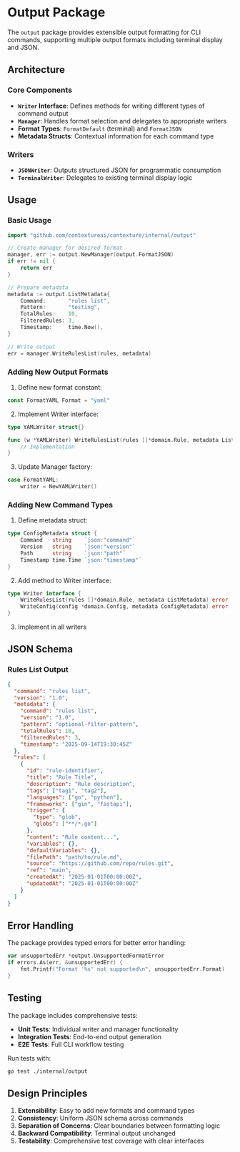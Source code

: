 # Output Package

The `output` package provides extensible output formatting for CLI commands, supporting multiple output formats including terminal display and JSON.

## Architecture

### Core Components

- **`Writer` Interface**: Defines methods for writing different types of command output
- **`Manager`**: Handles format selection and delegates to appropriate writers
- **Format Types**: `FormatDefault` (terminal) and `FormatJSON` 
- **Metadata Structs**: Contextual information for each command type

### Writers

- **`JSONWriter`**: Outputs structured JSON for programmatic consumption
- **`TerminalWriter`**: Delegates to existing terminal display logic

## Usage

### Basic Usage

```go
import "github.com/contextureai/contexture/internal/output"

// Create manager for desired format
manager, err := output.NewManager(output.FormatJSON)
if err != nil {
    return err
}

// Prepare metadata
metadata := output.ListMetadata{
    Command:       "rules list",
    Pattern:       "testing",
    TotalRules:    10,
    FilteredRules: 3,
    Timestamp:     time.Now(),
}

// Write output
err = manager.WriteRulesList(rules, metadata)
```

### Adding New Output Formats

1. Define new format constant:
```go
const FormatYAML Format = "yaml"
```

2. Implement Writer interface:
```go
type YAMLWriter struct{}

func (w *YAMLWriter) WriteRulesList(rules []*domain.Rule, metadata ListMetadata) error {
    // Implementation
}
```

3. Update Manager factory:
```go
case FormatYAML:
    writer = NewYAMLWriter()
```

### Adding New Command Types

1. Define metadata struct:
```go
type ConfigMetadata struct {
    Command   string    `json:"command"`
    Version   string    `json:"version"`
    Path      string    `json:"path"`
    Timestamp time.Time `json:"timestamp"`
}
```

2. Add method to Writer interface:
```go
type Writer interface {
    WriteRulesList(rules []*domain.Rule, metadata ListMetadata) error
    WriteConfig(config *domain.Config, metadata ConfigMetadata) error
}
```

3. Implement in all writers

## JSON Schema

### Rules List Output

```json
{
  "command": "rules list",
  "version": "1.0",
  "metadata": {
    "command": "rules list",
    "version": "1.0",
    "pattern": "optional-filter-pattern",
    "totalRules": 10,
    "filteredRules": 3, 
    "timestamp": "2025-09-14T19:30:45Z"
  },
  "rules": [
    {
      "id": "rule-identifier",
      "title": "Rule Title",
      "description": "Rule description",
      "tags": ["tag1", "tag2"],
      "languages": ["go", "python"],
      "frameworks": ["gin", "fastapi"],
      "trigger": {
        "type": "glob",
        "globs": ["**/*.go"]
      },
      "content": "Rule content...",
      "variables": {},
      "defaultVariables": {},
      "filePath": "path/to/rule.md",
      "source": "https://github.com/repo/rules.git",
      "ref": "main",
      "createdAt": "2025-01-01T00:00:00Z",
      "updatedAt": "2025-01-01T00:00:00Z"
    }
  ]
}
```

## Error Handling

The package provides typed errors for better error handling:

```go
var unsupportedErr *output.UnsupportedFormatError
if errors.As(err, &unsupportedErr) {
    fmt.Printf("Format '%s' not supported\n", unsupportedErr.Format)
}
```

## Testing

The package includes comprehensive tests:

- **Unit Tests**: Individual writer and manager functionality
- **Integration Tests**: End-to-end output generation  
- **E2E Tests**: Full CLI workflow testing

Run tests with:
```bash
go test ./internal/output
```

## Design Principles

1. **Extensibility**: Easy to add new formats and command types
2. **Consistency**: Uniform JSON schema across commands
3. **Separation of Concerns**: Clear boundaries between formatting logic
4. **Backward Compatibility**: Terminal output unchanged
5. **Testability**: Comprehensive test coverage with clear interfaces